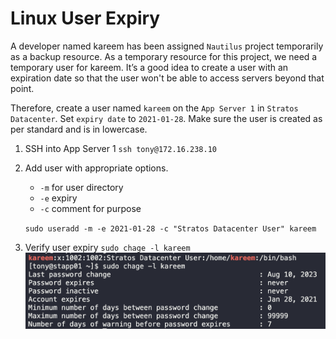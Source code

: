 # Linux User Expiry

A developer named kareem has been assigned `Nautilus` project temporarily as a backup resource. As a temporary resource for this project, we need a temporary user for kareem. It’s a good idea to create a user with an expiration date so that the user won't be able to access servers beyond that point.

Therefore, create a user named `kareem` on the `App Server 1` in `Stratos Datacenter`. Set `expiry date` to `2021-01-28`. Make sure the user is created as per standard and is in lowercase.

1. SSH into App Server 1
   `ssh tony@172.16.238.10`

2. Add user with appropriate options.
   * `-m` for user directory
   * `-e` expiry
   * `-c` comment for purpose
  
   `sudo useradd -m -e 2021-01-28 -c "Stratos Datacenter User" kareem`

3. Verify user expiry
   `sudo chage -l kareem`
   ![](images/20230809213835.png)